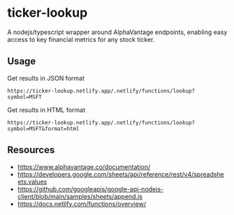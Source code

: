 # ticker-lookup

 A nodejs/typescript wrapper around AlphaVantage endpoints, enabling easy access to key financial metrics for any stock ticker.

 ## Usage

Get results in JSON format

```
https://ticker-lookup.netlify.app/.netlify/functions/lookup?symbol=MSFT
```


Get results in HTML format

```
https://ticker-lookup.netlify.app/.netlify/functions/lookup?symbol=MSFT&format=html
```


## Resources
- https://www.alphavantage.co/documentation/
- https://developers.google.com/sheets/api/reference/rest/v4/spreadsheets.values
- https://github.com/googleapis/google-api-nodejs-client/blob/main/samples/sheets/append.js
- https://docs.netlify.com/functions/overview/
